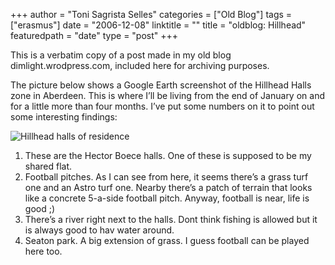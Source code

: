 +++
author = "Toni Sagrista Selles"
categories = ["Old Blog"]
tags = ["erasmus"]
date = "2006-12-08"
linktitle = ""
title = "oldblog: Hillhead"
featuredpath = "date"
type = "post"
+++

<div class="post-notice">
This is a verbatim copy of a post made in my old blog dimlight.wrodpress.com, included here for archiving purposes.
</div>

The picture below shows a Google Earth screenshot of the Hillhead Halls zone in Aberdeen. This is where I’ll be living from the end of January on and for a little more than four months. I’ve put some numbers on it to point out some interesting findings:

![Hillhead halls of residence](/img/2006/12/hillhead.jpg)

1. These are the Hector Boece halls. One of these is supposed to be my shared flat.
2. Football pitches. As I can see from here, it seems there’s a grass turf one and an Astro turf one. Nearby there’s a patch of terrain that looks like a concrete 5-a-side football pitch. Anyway, football is near, life is good ;)
3. There’s a river right next to the halls. Dont think fishing is allowed but it is always good to hav water around.
4. Seaton park. A big extension of grass. I guess football can be played here too.
